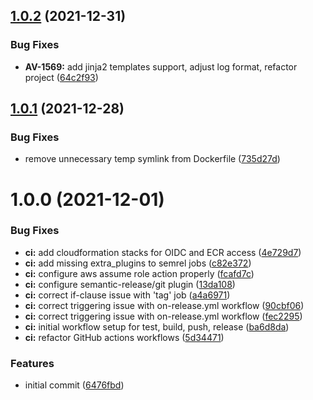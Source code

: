 ## [1.0.2](https://github.com/vrk-kpa/opendata-nginx/compare/v1.0.1...v1.0.2) (2021-12-31)


### Bug Fixes

* **AV-1569:** add jinja2 templates support, adjust log format, refactor project ([64c2f93](https://github.com/vrk-kpa/opendata-nginx/commit/64c2f932635b6041e2c37156a2743df2589a80ca))

## [1.0.1](https://github.com/vrk-kpa/opendata-nginx/compare/v1.0.0...v1.0.1) (2021-12-28)


### Bug Fixes

* remove unnecessary temp symlink from Dockerfile ([735d27d](https://github.com/vrk-kpa/opendata-nginx/commit/735d27d19a07d8e16a6de6c4ef52938f32c6c2b0))

# 1.0.0 (2021-12-01)


### Bug Fixes

* **ci:** add cloudformation stacks for OIDC and ECR access ([4e729d7](https://github.com/vrk-kpa/opendata-nginx/commit/4e729d7345836b5e12914244fbb7b806262c5a14))
* **ci:** add missing extra_plugins to semrel jobs ([c82e372](https://github.com/vrk-kpa/opendata-nginx/commit/c82e3729fb9d4d5c04f8b0f3f0149351517fd083))
* **ci:** configure aws assume role action properly ([fcafd7c](https://github.com/vrk-kpa/opendata-nginx/commit/fcafd7c4c56fa822dfdd85a6c1b0c22c4748d92b))
* **ci:** configure semantic-release/git plugin ([13da108](https://github.com/vrk-kpa/opendata-nginx/commit/13da1084668e0b1fe6144dcd9aef727562c44256))
* **ci:** correct if-clause issue with 'tag' job ([a4a6971](https://github.com/vrk-kpa/opendata-nginx/commit/a4a697176858b3ae76861b786c75604829f4a81c))
* **ci:** correct triggering issue with on-release.yml workflow ([90cbf06](https://github.com/vrk-kpa/opendata-nginx/commit/90cbf060097ab9776e60834d5cc435a85070decf))
* **ci:** correct triggering issue with on-release.yml workflow ([fec2295](https://github.com/vrk-kpa/opendata-nginx/commit/fec229537b11ebc15ea73e6f86f899fbe831994f))
* **ci:** initial workflow setup for test, build, push, release ([ba6d8da](https://github.com/vrk-kpa/opendata-nginx/commit/ba6d8dafe6003218675d3c7a7db284f43751540a))
* **ci:** refactor GitHub actions workflows ([5d34471](https://github.com/vrk-kpa/opendata-nginx/commit/5d34471bbc25e6af3a07908794290f5639f709ab))


### Features

* initial commit ([6476fbd](https://github.com/vrk-kpa/opendata-nginx/commit/6476fbd929e899caf2c4f07ee7ab17fc860645dd))
